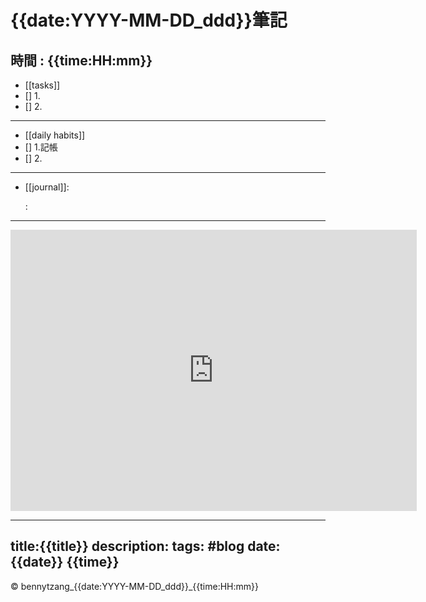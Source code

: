 # {{date:YYYY-MM-DD_ddd}}筆記
## 時間 : {{time:HH:mm}}

- [[tasks]]
 - [] 1.
 - [] 2.
---
- [[daily habits]]
 - [] 1.記帳
 - [] 2.
---
- [[journal]]:

	:

---
<iframe width="650" height="450" src="https://embed.windy.com/embed2.html?lat=21.494&lon=121.465&detailLat=25.040&detailLon=121.469&width=650&height=450&zoom=5&level=surface&overlay=wind&product=ecmwf&menu=&message=&marker=&calendar=now&pressure=true&type=map&location=coordinates&detail=true&metricWind=default&metricTemp=%C2%B0C&radarRange=-1" frameborder="0"></iframe>

---
title:{{title}}
description:
tags: #blog
date: {{date}} {{time}}
---

   <div class="footer">
        &copy; bennytzang_{{date:YYYY-MM-DD_ddd}}_{{time:HH:mm}}
    </div>
